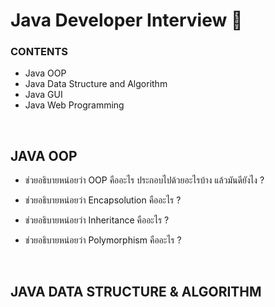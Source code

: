# Java  Developer  Interview 🚀
### CONTENTS
  -  Java OOP
  -  Java Data Structure and Algorithm
  -  Java GUI
  -  Java Web Programming

<br/>

## JAVA OOP
- ช่วยอธิบายหน่อยว่า OOP คืออะไร ประกอบไปด้วยอะไรบ้าง  แล้วมันดียังไง ?
  
- ช่วยอธิบายหน่อยว่า Encapsolution คืออะไร ?
  
- ช่วยอธิบายหน่อยว่า  Inheritance คืออะไร ?
  
- ช่วยอธิบายหน่อยว่า Polymorphism คืออะไร ?

<br/>

## JAVA DATA STRUCTURE & ALGORITHM
